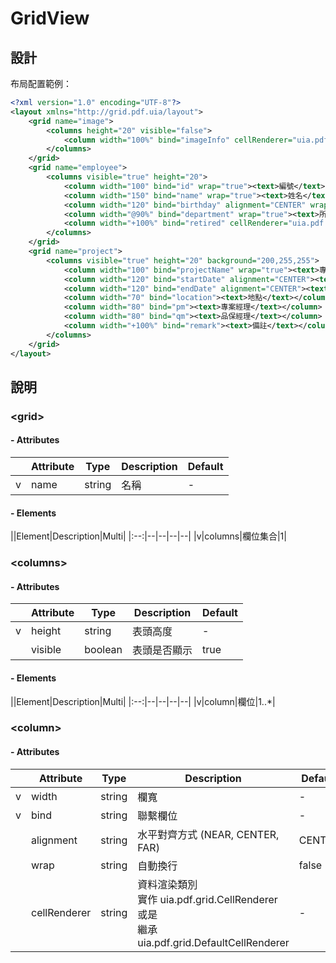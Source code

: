 GridView
===

## 設計
布局配置範例：
``` xml
<?xml version="1.0" encoding="UTF-8"?>
<layout xmlns="http://grid.pdf.uia/layout">
	<grid name="image">
		<columns height="20" visible="false">
			<column width="100%" bind="imageInfo" cellRenderer="uia.pdf.grid.ImageDescCellRenderer" alignment="CENTER"><text></text></column>
		</columns>
	</grid>
	<grid name="employee">
		<columns visible="true" height="20">
			<column width="100" bind="id" wrap="true"><text>編號</text></column>
			<column width="150" bind="name" wrap="true"><text>姓名</text></column>
			<column width="120" bind="birthday" alignment="CENTER" wrap="true"><text>生日</text></column>
			<column width="@90%" bind="department" wrap="true"><text>所屬部門</text></column>
			<column width="+100%" bind="retired" cellRenderer="uia.pdf.grid.MyBooleanRenderer" alignment="FAR"><text>退休</text></column>
		</columns>
	</grid>
    <grid name="project">
		<columns visible="true" height="20" background="200,255,255">
			<column width="100" bind="projectName" wrap="true"><text>專案名稱</text></column>
			<column width="120" bind="startDate" alignment="CENTER"><text>開始日期</text></column>
			<column width="120" bind="endDate" alignment="CENTER"><text>結束日期</text></column>
			<column width="70" bind="location"><text>地點</text></column>
			<column width="80" bind="pm"><text>專案經理</text></column>
			<column width="80" bind="qm"><text>品保經理</text></column>
			<column width="+100%" bind="remark"><text>備註</text></column>
		</columns>
	</grid>
</layout>
```
## 說明
### <grid\>
#### - Attributes
||Attribute|Type|Description|Default|
|:--:|--|--|--|--|
|v|name|string|名稱|-|
#### - Elements
||Element|Description|Multi|
|:--:|--|--|--|--|
|v|columns|欄位集合|1|


### <columns\>
#### - Attributes
||Attribute|Type|Description|Default|
|:--:|--|--|--|--|
|v|height|string|表頭高度|-|
||visible|boolean|表頭是否顯示|true|
#### - Elements
||Element|Description|Multi|
|:--:|--|--|--|--|
|v|column|欄位|1..*|

### <column\>
#### - Attributes
||Attribute|Type|Description|Default|
|:--:|--|--|--|--|
|v|width|string|欄寬|-|
|v|bind|string|聯繫欄位|-|
||alignment|string|水平對齊方式 (NEAR, CENTER, FAR)|CENTER|
||wrap|string|自動換行|false|
||cellRenderer|string|資料渲染類別<br> 實作 uia.pdf.grid.CellRenderer 或是<br>繼承 uia.pdf.grid.DefaultCellRenderer|-|

